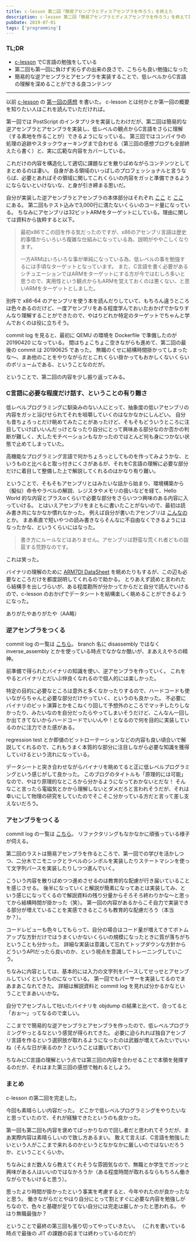 ```yaml
---
title: c-lesson 第二回「簡易アセンブラとディスアセンブラを作ろう」を終えた
description: c-lesson 第二回「簡易アセンブラとディスアセンブラを作ろう」を終えて第一回のように学びがあるというブログ記事。
pubDate: 2019-07-01
tags: ['programming']
---
```


### TL;DR
- [c-lesson](https://github.com/karino2/c-lesson) でC言語の勉強をしている
- 第二回も第一回に負けず劣らずの出来の良さで、こちらも良い勉強になった
- 簡易的な逆アセンブラとアセンブラを実装することで、低レベルからC言語の理解を深めることができる良コンテンツ
---

以前 [c-lesson](https://github.com/karino2/c-lesson) の [第一回の感想](https://yoheikikuta.github.io/clesson_first_postscript/) を書いた。
c-lesson とは何かとか第一回の概要を知りたい人はこれを読んでいただければ。

第一回では PostScript のインタプリタを実装したわけだが、第二回は簡易的な逆アセンブラとアセンブラを実装し、低レベルの観点からC言語をさらに理解（する素地を作ることが）できるようになっている。
第三回ではコンパイラの処理の追跡やスタックウォーキングまで合わせる（第三回の感想ブログも全部終えたら書く）と、実に広範な内容をカバーしている。

これだけの内容を構造化して適切に課題などを散りばめながらコンテンツとしてまとめるのは凄い。
自身がある領域のいっぱしのプロフェッショナルと言うならば、必要とあればその領域に関してこれくらいの内容をガッと準備できるようにならないといけないな、と身が引き締まる思いだ。

自分が実装した逆アセンブラとアセンブラの本体部分はそれぞれ [ここ](https://github.com/yoheikikuta/c-lesson/blob/asm_5_assembly/sources/arm_asm/04_disasm/disassemble.c) と [ここ](https://github.com/yoheikikuta/c-lesson/blob/asm_5_assembly/sources/arm_asm/05_asm/assembler.c) にある。 
第二回もテスト込みで3,000行に満たないくらいのコード量になっている。
ちなみにアセンブリは32ビットARMをターゲットにしている。理由に関しては資料から抜粋すると以下。

> 最初x86でこの回を作る気だったのですが、x86のアセンブリ言語は歴史的事情からいろいろ複雑な仕組みになっている為、説明がややこしくなります。
> 
> 一方ARMはいろいろな事が単純になっている為、低レベルの事を勉強するには手頃なターゲットとなっています。 また、C言語を書く必要があるシチュエーションではARMをターゲットにする方が今ではむしろ多いと思うので、実用性という観点からもARMを覚えておくのは悪くない、と思いARMをターゲットとしました。

別件で x86-64 のアセンブリを使う本を読んだりしていて、もちろん違うところは色々あるのだけど、一度アセンブリをある程度学んでおいたおかげでかなりすんなり理解することができたので、やはりどれか特定のターゲットでちゃんと学んでおくのは役に立ちそう。

commit log を見ると、最初に QEMU の環境を Dockerfile で準備したのが 20190420 になっている。
間はちょこちょこ空きながらも進めて、第二回の最後の commit は 20190625 であった。
無職のくせに結構時間掛かってしまったな〜、まあ他のことをやりながらだとこれくらい掛かってもおかしくないくらいのボリュームである、ということなのだが。

ということで、第二回の内容を少し振り返ってみる。

### C言語に必要な程度だけ話す、ということの有り難さ
低レベルプログラミングに馴染みのない人にとって、抽象度の低いアセンブリの内容をガッと浴びせられてそれを咀嚼していくのはなかなかにしんどい。
自分も昔ちょろっとだけ眺めてみたことがあったけど、そもそもどういうところに注目していけばいいんだっけとなったり自分にとって興味ある部分なのか否かの判断が難しく、大したモチベーションもなかったのでほとんど何も身につかない状態で止めてしまっていた。

高機能なプログラミング言語で何かちょろっとしてものを作ってみようかな、というものと比べると取っ付きにくさがあるが、それをC言語の理解に必要な部分だけに着目して整備した上で解説してくれるのはかなり有り難い。

ということで、そもそもアセンブリとはみたいな話から始まり、環境構築から（擬似）命令やラベルの解説、レジスタやメモリの扱いなどを経て、Hello World 的な内容とプラスαくらいで必要な部分をさらいつつ興味のある内容に入っていける。
とはいえアセンブリをまともに書いたことがないので、最初は読み書き共になかなか慣れなかった。
例えば自分が書いたアセンブリは [こんなの](https://github.com/yoheikikuta/c-lesson/blob/asm_5_assembly/sources/arm_asm/02_arm_assembly/2_5_print_mem/print_hex_mem.s) とか。
まあ素直で短いやつの読み書きならそんなに不自由なくできるようにはなったかな、というくらいにはなった。

> 書き方にルールなどはありません。アセンブリは野蛮な荒くれ者どもの跋扈する荒野なのです。

これは笑った。

バイナリの理解のために [ARM7DI DataSheet](https://developer.arm.com/docs/ddi0027/latest/arm7di-data-sheet) を眺めたりもするが、この辺も必要なところだけを都度説明してくれるので助かる。
とりあえず読めと言われたら結構手を出しづらいが、ある程度勘所が分かってからだと自分で読んでいけるので、c-lesson のおかげでデータシートを結構楽しく眺めることができるようになった。

ありがたやありがたや（AA略）

### 逆アセンブラをつくる
commit log の一覧は [こちら](https://github.com/yoheikikuta/c-lesson/commits/asm_4_inverse_assembly)。
branch 名に disassembly ではなく inverse_assembly とかを使っている時点でなかなか酷いが、まあええやろの精神。

前準備で得られたバイナリの知識を使い、逆アセンブラを作っていく。
これをやるとバイナリとだいぶ仲良くなれるので個人的には楽しかった。

特定の目的に必要なところは意外と多くなかったりするので、ハードコードも使いながらちゃんと必要な部分だけやっていく、というのも良かった。
不必要にバイナリのビット演算とかをこねくり回して予想外のところでマッチしたりしなかったり、みたいなのを自分だったらやってしまいそうだけど、こんなん一回しか出てきてないからハードコードでいいんや！となるので何を目的に実装しているのかに注力できた感がある。

regression test とか即値のビットローテーションなどの内容も良い頃合いで解説してくれるので、これもうまく本質的な部分に注目しながら必要な知識を獲得していけるという流れになっている。

データシートと突き合わせながらバイナリを眺めてると正に低レベルプログラミングという感じがして良かった。
このブログのタイトルも「原理的には可能」なので、やはり原理的なところから分かるようになっておかないとだな！
そんなこと言ったら電磁気とかから理解しないとダメだろと言われそうだが、それは幸いにして物理の研究をしていたのでそこそこ分かっている方だと言って差し支えないだろう。

### アセンブラをつくる
commit log の一覧は [こちら](https://github.com/yoheikikuta/c-lesson/commits/asm_5_assembly)。
リファクタリングもなかなかに頑張っている様子が伺える。

第二回のラストは簡易アセンブラを作るところで、第一回での学びを活かしつつ、二分木でニモニックとラベルのシンボルを実装したりステートマシンを使って文字列パースを実装したりしつつ進んでいく。

こういう内容を散りばめつつ進めさせるのは教育的な配慮が行き届いていることを感じさせる。
後半になっていくと解説が簡素になってあとは実装してみ、という感じになってくるので解説資料の残り分量からそろそろ終わりかな〜と思ってから結構時間が掛かった（笑）。
第一回の内容があるからこそ自力で実装できる部分が増えていることを実感できるところも教育的な配慮だろう（本当か？）。

コードレビューも色々してもらって、自分の場合はコード量が増えてきてボトムアップな方針だけではうまくいかないくらいの規模になったときに質が落ちがちということも分かった。
詳細な実装は意識して忘れてトップダウンな方針からどういうAPIだったら良いのか、という視点を意識してトレーニングしていこう。

ちなみに内容としては、基本的には入力の文字列をパースしてせっせとアセンブルしていくというものになっている。
第一回でもパーサーを実装してるのでまあまあこなれてきた。
詳細は解説資料と commit log を見れば分かるかなということでまあいいかな。

自分でアセンブルして吐いたバイナリを objdump の結果と比べて、合ってると「おぉ〜」ってなるので楽しい。

ここまでで簡易的な逆アセンブラとアセンブラを作ったので、低レベルプログラミングやっとるなという感覚が得られてきた。
必要に迫られれば独自アセンブリ言語を作るという選択肢が取れるようになったのは武器が増えてみたいでいいね（そんな日が来るのか？ということは置いておいて）

ちなみにC言語の理解という点では第三回の内容を合わせることで本領を発揮するのだが、それはまた第三回の感想で触れるとしよう。

### まとめ
c-lesson の第二回を完走した。

今回も素晴らしい内容だった。
どこかで低レベルプログラミングをやりたいなと思っていたので、それが経験できたというのも良かった。

第一回も第二回も内容を褒めてばっかりなので回し者だと思われてそうだが、まあ実際内容は素晴らしいので致し方あるまい。
敢えて言えば、C言語を勉強したいという人がここまで来れるのかというとなかなかに厳しいのではないだろうか、ということくらいか。

ちなみにまだ数人なら教えてくれそうな雰囲気なので、無職とか学生でガッツと興味がある人はいいのではなかろうか（ある程度時間が取れるならもちろん働きながらでもいけると思う）。

思ったより時間が掛かったという事実を考慮すると、今年やれたのが良かったなと思う。
働きながらだとやはり自分にとって割とすぐに必要な内容を勉強しがちなので、色々と基礎が足りてない自分には完走は厳しかったと思われる。
やはり無職最強か？

ということで最終の第三回も張り切ってやっていきたい。
（これを書いている時点で最後の JIT の課題の前までは終わっているのだが）
